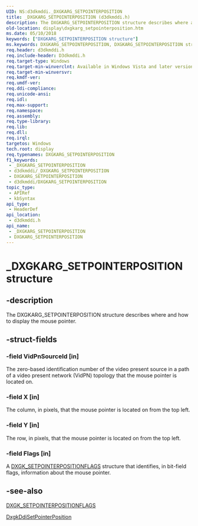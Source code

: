 ```yaml
---
UID: NS:d3dkmddi._DXGKARG_SETPOINTERPOSITION
title: _DXGKARG_SETPOINTERPOSITION (d3dkmddi.h)
description: The DXGKARG_SETPOINTERPOSITION structure describes where and how to display the mouse pointer.
old-location: display\dxgkarg_setpointerposition.htm
ms.date: 05/10/2018
keywords: ["DXGKARG_SETPOINTERPOSITION structure"]
ms.keywords: DXGKARG_SETPOINTERPOSITION, DXGKARG_SETPOINTERPOSITION structure [Display Devices], DmStructs_2a671f7f-7750-4edb-bf07-7e823ddd309f.xml, _DXGKARG_SETPOINTERPOSITION, d3dkmddi/DXGKARG_SETPOINTERPOSITION, display.dxgkarg_setpointerposition
req.header: d3dkmddi.h
req.include-header: D3dkmddi.h
req.target-type: Windows
req.target-min-winverclnt: Available in Windows Vista and later versions of the Windows operating systems.
req.target-min-winversvr: 
req.kmdf-ver: 
req.umdf-ver: 
req.ddi-compliance: 
req.unicode-ansi: 
req.idl: 
req.max-support: 
req.namespace: 
req.assembly: 
req.type-library: 
req.lib: 
req.dll: 
req.irql: 
targetos: Windows
tech.root: display
req.typenames: DXGKARG_SETPOINTERPOSITION
f1_keywords:
 - _DXGKARG_SETPOINTERPOSITION
 - d3dkmddi/_DXGKARG_SETPOINTERPOSITION
 - DXGKARG_SETPOINTERPOSITION
 - d3dkmddi/DXGKARG_SETPOINTERPOSITION
topic_type:
 - APIRef
 - kbSyntax
api_type:
 - HeaderDef
api_location:
 - d3dkmddi.h
api_name:
 - _DXGKARG_SETPOINTERPOSITION
 - DXGKARG_SETPOINTERPOSITION
---
```


# _DXGKARG_SETPOINTERPOSITION structure


## -description

The DXGKARG_SETPOINTERPOSITION structure describes where and how to display the mouse pointer.

## -struct-fields

### -field VidPnSourceId [in]

The zero-based identification number of the video present source in a path of a video present network (VidPN) topology that the mouse pointer is located on.

### -field X [in]

The column, in pixels, that the mouse pointer is located on from the top left.

### -field Y [in]

The row, in pixels, that the mouse pointer is located on from the top left.

### -field Flags [in]

A <a href="/windows-hardware/drivers/ddi/d3dkmddi/ns-d3dkmddi-_dxgk_setpointerpositionflags">DXGK_SETPOINTERPOSITIONFLAGS</a> structure that identifies, in bit-field flags, information about the mouse pointer.

## -see-also

<a href="/windows-hardware/drivers/ddi/d3dkmddi/ns-d3dkmddi-_dxgk_setpointerpositionflags">DXGK_SETPOINTERPOSITIONFLAGS</a>



<a href="/windows-hardware/drivers/ddi/d3dkmddi/nc-d3dkmddi-dxgkddi_setpointerposition">DxgkDdiSetPointerPosition</a>

